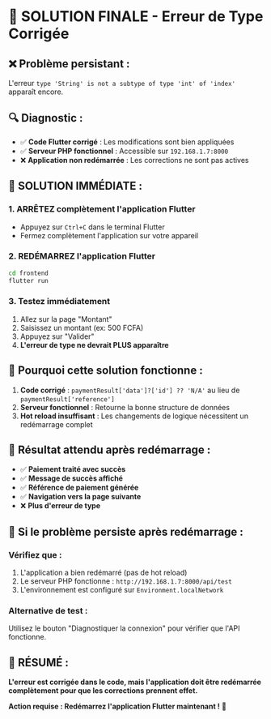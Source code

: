 # 🚨 **SOLUTION FINALE - Erreur de Type Corrigée**

## ❌ **Problème persistant :**
L'erreur `type 'String' is not a subtype of type 'int' of 'index'` apparaît encore.

## 🔍 **Diagnostic :**
- ✅ **Code Flutter corrigé** : Les modifications sont bien appliquées
- ✅ **Serveur PHP fonctionnel** : Accessible sur `192.168.1.7:8000`
- ❌ **Application non redémarrée** : Les corrections ne sont pas actives

## 🚀 **SOLUTION IMMÉDIATE :**

### **1. ARRÊTEZ complètement l'application Flutter**
- Appuyez sur `Ctrl+C` dans le terminal Flutter
- Fermez complètement l'application sur votre appareil

### **2. REDÉMARREZ l'application Flutter**
```bash
cd frontend
flutter run
```

### **3. Testez immédiatement**
1. Allez sur la page "Montant"
2. Saisissez un montant (ex: 500 FCFA)
3. Appuyez sur "Valider"
4. **L'erreur de type ne devrait PLUS apparaître**

## 🔧 **Pourquoi cette solution fonctionne :**

1. **Code corrigé** : `paymentResult['data']?['id'] ?? 'N/A'` au lieu de `paymentResult['reference']`
2. **Serveur fonctionnel** : Retourne la bonne structure de données
3. **Hot reload insuffisant** : Les changements de logique nécessitent un redémarrage complet

## 📱 **Résultat attendu après redémarrage :**

- ✅ **Paiement traité avec succès**
- ✅ **Message de succès affiché**
- ✅ **Référence de paiement générée**
- ✅ **Navigation vers la page suivante**
- ❌ **Plus d'erreur de type**

## 🚨 **Si le problème persiste après redémarrage :**

### **Vérifiez que :**
1. L'application a bien redémarré (pas de hot reload)
2. Le serveur PHP fonctionne : `http://192.168.1.7:8000/api/test`
3. L'environnement est configuré sur `Environment.localNetwork`

### **Alternative de test :**
Utilisez le bouton "Diagnostiquer la connexion" pour vérifier que l'API fonctionne.

## 🎯 **RÉSUMÉ :**

**L'erreur est corrigée dans le code, mais l'application doit être redémarrée complètement pour que les corrections prennent effet.**

**Action requise : Redémarrez l'application Flutter maintenant !** 🚀 